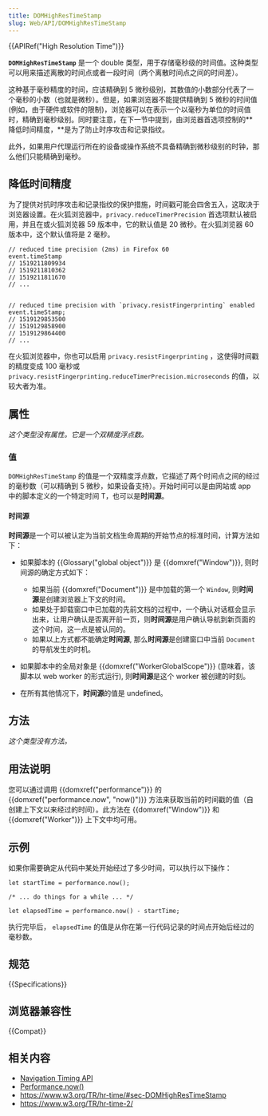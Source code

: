 ```yaml
---
title: DOMHighResTimeStamp
slug: Web/API/DOMHighResTimeStamp
---
```


{{APIRef("High Resolution Time")}}

**`DOMHighResTimeStamp`** 是一个 double 类型，用于存储毫秒级的时间值。这种类型可以用来描述离散的时间点或者一段时间（两个离散时间点之间的时间差）。

这种基于毫秒精度的时间，应该精确到 5 微秒级别，其数值的小数部分代表了一个毫秒的小数（也就是微秒）。但是，如果浏览器不能提供精确到 5 微秒的时间值 (例如，由于硬件或软件的限制)，浏览器可以在表示一个以毫秒为单位的时间值时，精确到毫秒级别。同时要注意，在下一节中提到，由浏览器首选项控制的**降低时间精度，**是为了防止时序攻击和记录指纹。

此外，如果用户代理运行所在的设备或操作系统不具备精确到微秒级别的时钟，那么他们只能精确到毫秒。

## 降低时间精度

为了提供对抗时序攻击和记录指纹的保护措施，时间戳可能会四舍五入，这取决于浏览器设置。在火狐浏览器中，`privacy.reduceTimerPrecision` 首选项默认被启用，并且在或火狐浏览器 59 版本中，它的默认值是 20 微秒。在火狐浏览器 60 版本中，这个默认值将是 2 毫秒。

```plain
// reduced time precision (2ms) in Firefox 60
event.timeStamp
// 1519211809934
// 1519211810362
// 1519211811670
// ...


// reduced time precision with `privacy.resistFingerprinting` enabled
event.timeStamp;
// 1519129853500
// 1519129858900
// 1519129864400
// ...
```

在火狐浏览器中，你也可以启用 `privacy.resistFingerprinting` ，这使得时间戳的精度变成 100 毫秒或 `privacy.resistFingerprinting.reduceTimerPrecision.microseconds` 的值，以较大者为准。

## 属性

_这个类型没有属性。它是一个双精度浮点数。_

### 值

`DOMHighResTimeStamp` 的值是一个双精度浮点数，它描述了两个时间点之间的经过的毫秒数（可以精确到 5 微秒，如果设备支持）。开始时间可以是由网站或 app 中的脚本定义的一个特定时间 T，也可以是**时间源**。

#### 时间源

**时间源**是一个可以被认定为当前文档生命周期的开始节点的标准时间，计算方法如下：

- 如果脚本的 {{Glossary("global object")}} 是 {{domxref("Window")}}, 则时间源的确定方式如下：

  - 如果当前 {{domxref("Document")}} 是中加载的第一个 `Window`, 则**时间源**是创建浏览器上下文的时间。
  - 如果处于卸载窗口中已加载的先前文档的过程中，​​ 一个确认对话框会显示出来，让用户确认是否离开前一页，则**时间源**是用户确认导航到新页面的这个时间，这一点是被认同的。
  - 如果以上方式都不能确定**时间源**, 那么**时间源**是创建窗口中当前 `Document` 的导航发生的时机。

- 如果脚本中的全局对象是 {{domxref("WorkerGlobalScope")}} (意味着，该脚本以 web worker 的形式运行), 则**时间源**是这个 worker 被创建的时刻。
- 在所有其他情况下，**时间源**的值是 undefined。

## 方法

_这个类型没有方法。_

## 用法说明

您可以通过调用 {{domxref("performance")}} 的 {{domxref("performance.now", "now()")}} 方法来获取当前的时间戳的值（自创建上下文以来经过的时间）。此方法在 {{domxref("Window")}} 和 {{domxref("Worker")}} 上下文中均可用。

## 示例

如果你需要确定从代码中某处开始经过了多少时间，可以执行以下操作：

```plain
let startTime = performance.now();

/* ... do things for a while ... */

let elapsedTime = performance.now() - startTime;
```

执行完毕后， `elapsedTime` 的值是从你在第一行代码记录的时间点开始后经过的毫秒数。

## 规范

{{Specifications}}

## 浏览器兼容性

{{Compat}}

## 相关内容

- [Navigation Timing API](/zh-CN/docs/Navigation_timing)
- [Performance.now()](/zh-CN/docs/Web/API/Performance/now)
- <https://www.w3.org/TR/hr-time/#sec-DOMHighResTimeStamp>
- <https://www.w3.org/TR/hr-time-2/>
